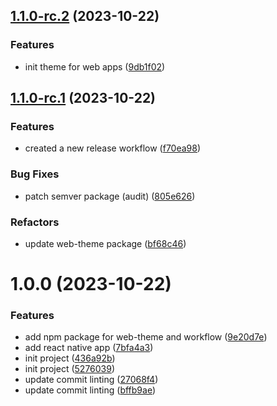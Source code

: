 ## [1.1.0-rc.2](https://github.com/jbabin91/react-monorepo-starter/compare/web-theme-1.1.0-rc.1...web-theme-1.1.0-rc.2) (2023-10-22)


### Features

* init theme for web apps ([9db1f02](https://github.com/jbabin91/react-monorepo-starter/commit/9db1f0227a4a91ffb9f8acecac484e9b03bb1e93))

## [1.1.0-rc.1](https://github.com/jbabin91/react-monorepo-starter/compare/web-theme-v1.0.0...web-theme-1.1.0-rc.1) (2023-10-22)

### Features

- created a new release workflow ([f70ea98](https://github.com/jbabin91/react-monorepo-starter/commit/f70ea98ab9b7dde8e6a2f442893f98f3dd6bea7a))

### Bug Fixes

- patch semver package (audit) ([805e626](https://github.com/jbabin91/react-monorepo-starter/commit/805e6262878c69ba44359f9c50a277b6cabaf23b))

### Refactors

- update web-theme package ([bf68c46](https://github.com/jbabin91/react-monorepo-starter/commit/bf68c46edda1e3cde44cb7c84c39608eb3e5158c))

# 1.0.0 (2023-10-22)

### Features

- add npm package for web-theme and workflow ([9e20d7e](https://github.com/jbabin91/react-monorepo-starter/commit/9e20d7e33d3f1b1025eaad15ede5bcb8b3870ca7))
- add react native app ([7bfa4a3](https://github.com/jbabin91/react-monorepo-starter/commit/7bfa4a399d7525e08b3f08c0c1e8eed7ccc8ca95))
- init project ([436a92b](https://github.com/jbabin91/react-monorepo-starter/commit/436a92b4af6382d61a30721aff288a361becd998))
- init project ([5276039](https://github.com/jbabin91/react-monorepo-starter/commit/5276039e2ee2a0ae48225fdca50217ecbb59a4d0))
- update commit linting ([27068f4](https://github.com/jbabin91/react-monorepo-starter/commit/27068f4fd23d517e8eb15452b61c7a86b3aac219))
- update commit linting ([bffb9ae](https://github.com/jbabin91/react-monorepo-starter/commit/bffb9ae7108b835fd32bd0364c26347d38d6fcc6))
